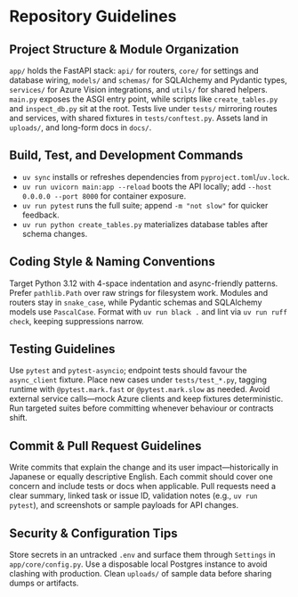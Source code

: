 # Repository Guidelines

## Project Structure & Module Organization
`app/` holds the FastAPI stack: `api/` for routers, `core/` for settings and database wiring, `models/` and `schemas/` for SQLAlchemy and Pydantic types, `services/` for Azure Vision integrations, and `utils/` for shared helpers. `main.py` exposes the ASGI entry point, while scripts like `create_tables.py` and `inspect_db.py` sit at the root. Tests live under `tests/` mirroring routes and services, with shared fixtures in `tests/conftest.py`. Assets land in `uploads/`, and long-form docs in `docs/`.

## Build, Test, and Development Commands
- `uv sync` installs or refreshes dependencies from `pyproject.toml`/`uv.lock`.
- `uv run uvicorn main:app --reload` boots the API locally; add `--host 0.0.0.0 --port 8000` for container exposure.
- `uv run pytest` runs the full suite; append `-m "not slow"` for quicker feedback.
- `uv run python create_tables.py` materializes database tables after schema changes.

## Coding Style & Naming Conventions
Target Python 3.12 with 4-space indentation and async-friendly patterns. Prefer `pathlib.Path` over raw strings for filesystem work. Modules and routers stay in `snake_case`, while Pydantic schemas and SQLAlchemy models use `PascalCase`. Format with `uv run black .` and lint via `uv run ruff check`, keeping suppressions narrow.

## Testing Guidelines
Use `pytest` and `pytest-asyncio`; endpoint tests should favour the `async_client` fixture. Place new cases under `tests/test_*.py`, tagging runtime with `@pytest.mark.fast` or `@pytest.mark.slow` as needed. Avoid external service calls—mock Azure clients and keep fixtures deterministic. Run targeted suites before committing whenever behaviour or contracts shift.

## Commit & Pull Request Guidelines
Write commits that explain the change and its user impact—historically in Japanese or equally descriptive English. Each commit should cover one concern and include tests or docs when applicable. Pull requests need a clear summary, linked task or issue ID, validation notes (e.g., `uv run pytest`), and screenshots or sample payloads for API changes.

## Security & Configuration Tips
Store secrets in an untracked `.env` and surface them through `Settings` in `app/core/config.py`. Use a disposable local Postgres instance to avoid clashing with production. Clean `uploads/` of sample data before sharing dumps or artifacts.
